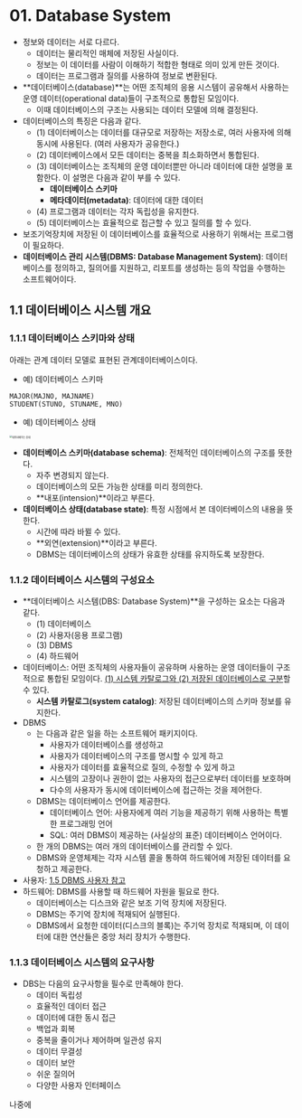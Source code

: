 # 01. Database System

- 정보와 데이터는 서로 다르다.
  - 데이터는 물리적인 매체에 저장된 사실이다.
  - 정보는 이 데이터를 사람이 이해하기 적합한 형태로 의미 있게 만든 것이다.
  - 데이터는 프로그램과 질의를 사용하여 정보로 변환된다.
- **데이터베이스(database)**는 어떤 조직체의 응용 시스템이 공유해서 사용하는 운영 데이터(operational data)들이 구조적으로 통합된 모임이다.
  - 이때 데이터베이스의 구조는 사용되는 데이터 모델에 의해 결정된다.
- 데이터베이스의 특징은 다음과 같다.
  - (1) 데이터베이스는 데이터를 대규모로 저장하는 저장소로, 여러 사용자에 의해 동시에 사용된다. (여러 사용자가 공유한다.)
  - (2)  데이터베이스에서 모든 데이터는 중복을 최소화하면서 통합된다.
  - (3) 데이터베이스는 조직체의 운영 데이터뿐만 아니라 데이터에 대한 설명을 포함한다. 이 설명은 다음과 같이 부를 수 있다.
    - **데이터베이스 스키마**
    - **메타데이터(metadata)**: 데이터에 대한 데이터
  - (4) 프로그램과 데이터는 각자 독립성을 유지한다.
  - (5) 데이터베이스는 효율적으로 접근할 수 있고 질의를 할 수 있다.
- 보조기억장치에 저장된 이 데이터베이스를 효율적으로 사용하기 위해서는 프로그램이 필요하다.
- **데이터베이스 관리 시스템(DBMS: Database Management System)**: 데이터베이스를 정의하고, 질의어를 지원하고, 리포트를 생성하는 등의 작업을 수행하는 소프트웨어이다.



## 1.1 데이터베이스 시스템 개요

### 1.1.1 데이터베이스 스키마와 상태

아래는 관계 데이터 모델로 표현된 관계데이터베이스이다.

- 예) 데이터베이스 스키마

```
MAJOR(MAJNO, MAJNAME)
STUDENT(STUNO, STUNAME, MNO)
```

- 예) 데이터베이스 상태

<img src="https://user-images.githubusercontent.com/57662010/136700053-15f6ff62-1f77-44c9-9786-52d969ea203b.jpg" alt="데이터베이스 상태" style="zoom: 30%;" />



- **데이터베이스 스키마(database schema)**: 전체적인 데이터베이스의 구조를 뜻한다.
  - 자주 변경되지 않는다.
  - 데이터베이스의 모든 가능한 상태를 미리 정의한다.
  - **내포(intension)**이라고 부른다.
- **데이터베이스 상태(database state)**: 특정 시점에서 본 데이터베이스의 내용을 뜻한다.
  - 시간에 따라 바뀔 수 있다.
  - **외연(extension)**이라고 부른다.
  - DBMS는 데이터베이스의 상태가 유효한 상태를 유지하도록 보장한다.



### 1.1.2 데이터베이스 시스템의 구성요소

- **데이터베이스 시스템(DBS: Database System)**을 구성하는 요소는 다음과 같다.
  - (1) 데이터베이스
  - (2) 사용자(응용 프로그램)
  - (3) DBMS
  - (4) 하드웨어
- 데이터베이스: 어떤 조직체의 사용자들이 공유하며 사용하는 운영 데이터들이 구조적으로 통합된 모임이다. <u>(1) 시스템 카탈로그와 (2) 저장된 데이터베이스로 구분</u>할 수 있다.
  - **시스템 카탈로그(system catalog)**: 저장된 데이터베이스의 스키마 정보를 유지한다.
- DBMS
  - 는 다음과 같은 일을 하는 소프트웨어 패키지이다.
    - 사용자가 데이터베이스를 생성하고
    - 사용자가 데이터베이스의 구조를 명시할 수 있게 하고
    - 사용자가 데이터를 효율적으로 질의, 수정할 수 있게 하고
    - 시스템의 고장이나 권한이 없는 사용자의 접근으로부터 데이터를 보호하며
    - 다수의 사용자가 동시에 데이터베이스에 접근하는 것을 제어한다.
  - DBMS는 데이터베이스 언어를 제공한다.
    - 데이터베이스 언어: 사용자에게 여러 기능을 제공하기 위해 사용하는 특별한 프로그래밍 언어
    - SQL: 여러 DBMS이 제공하는 (사실상의 표준) 데이터베이스 언어이다.
  - 한 개의 DBMS는 여러 개의 데이터베이스를 관리할 수 있다.
  - DBMS와 운영체제는 각자 시스템 콜을 통하여 하드웨어에 저장된 데이터를 요청하고 제공한다.
- 사용자: [1.5 DBMS 사용자 참고](#1.5-DBMS-사용자)
- 하드웨어: DBMS를 사용할 때 하드웨어 자원을 필요로 한다.
  - 데이터베이스는 디스크와 같은 보조 기억 장치에 저장된다.
  - DBMS는 주기억 장치에 적재되어 실행된다.
  - DBMS에서 요청한 데이터(디스크의 블록)는 주기억 장치로 적재되며, 이 데이터에 대한 연산들은 중앙 처리 장치가 수행한다.



### 1.1.3 데이터베이스 시스템의 요구사항

- DBS는 다음의 요구사항을 필수로 만족해야 한다.
  - 데이터 독립성
  - 효율적인 데이터 접근
  - 데이터에 대한 동시 접근
  - 백업과 회복
  - 중복을 줄이거나 제어하며 일관성 유지
  - 데이터 무결성
  - 데이터 보안
  - 쉬운 질의어
  - 다양한 사용자 인터페이스



나중에

